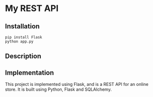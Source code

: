 # My REST API

## Installation

```
pip install Flask
python app.py
```

## Description

## Implementation

This project is implemented using Flask, and is a REST API for an online store. It is built using Python, Flask and SQLAlchemy.
